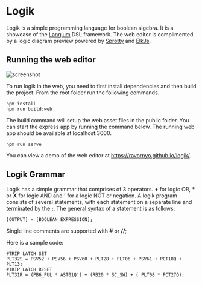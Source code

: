 # Logik
Logik is a simple programming language for boolean algebra. It is a showcase of the [Langium](https://github.com/langium/langium) DSL framework. The web editor is complimented by a logic diagram preview powered by [Sprotty](https://github.com/eclipse-sprotty/sprotty) and [ElkJs](https://github.com/kieler/elkjs).

## Running the web editor
![screenshot](https://user-images.githubusercontent.com/877171/235789552-70737b07-667d-4fbf-86e3-9068b6eedfe6.png)

To run logik in the web, you need to first install dependencies and then build the project. From the root folder run the following commands.

```
npm install
npm run build:web
```

The build command will setup the web asset files in the public folder. You can start the express app by running the command below. The running web app should be available at localhost:3000.

```
npm run serve
```

You can view a demo of the web editor at https://ravornyo.github.io/logik/.

## Logik Grammar
Logik has a simple grammar that comprises of 3 operators. **+** for logic OR, **\*** or **X** for logic AND and **'** for a logic NOT or negation. A logik program consists of several statements, with each statement on a separate line and terminated by the **;**. The general syntax of a statement is as follows:
```
[OUTPUT] = [BOOLEAN EXPRESSION];
```
Single line comments are supported with **#** or **//**;

Here is a sample code:
```
#TRIP LATCH SET
PLT32S = PSV52 + PSV56 + PSV60 + PLT28 + PLT06 + PSV61 + PCT18Q + PLT13;
#TRIP LATCH RESET
PLT31R = (PB6_PUL * AST01Q') + (RB20 * SC_SW) + ( PLT08 * PCT27Q);
```

